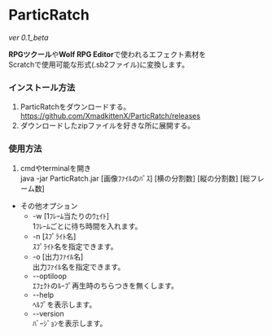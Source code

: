 # **ParticRatch**
_ver 0.1_beta_

**RPGツクール**や**Wolf RPG Editor**で使われるエフェクト素材を  
Scratchで使用可能な形式(.sb2ファイル)に変換します。  

### インストール方法
1. ParticRatchをダウンロードする。  
<https://github.com/XmadkittenX/ParticRatch/releases>
2. ダウンロードしたzipファイルを好きな所に展開する。

### 使用方法
1. cmdやterminalを開き  
java -jar ParticRatch.jar [画像ﾌｧｲﾙのﾊﾟｽ] [横の分割数] [縦の分割数] [総フレーム数]  
* その他オプション  
  * -w [1ﾌﾚｰﾑ当たりのｳｪｲﾄ]  
1ﾌﾚｰﾑごとに待ち時間を入れます。  
  * -n [ｽﾌﾟﾗｲﾄ名]  
ｽﾌﾟﾗｲﾄ名を指定できます。  
  * -o [出力ﾌｧｲﾙ名]  
出力ﾌｧｲﾙ名を指定できます。  
  * --optiloop  
ｴﾌｪｸﾄのﾙｰﾌﾟ再生時のちらつきを無くします。  
  * --help  
ﾍﾙﾌﾟを表示します。  
  * --version  
ﾊﾞｰｼﾞｮﾝを表示します。  
